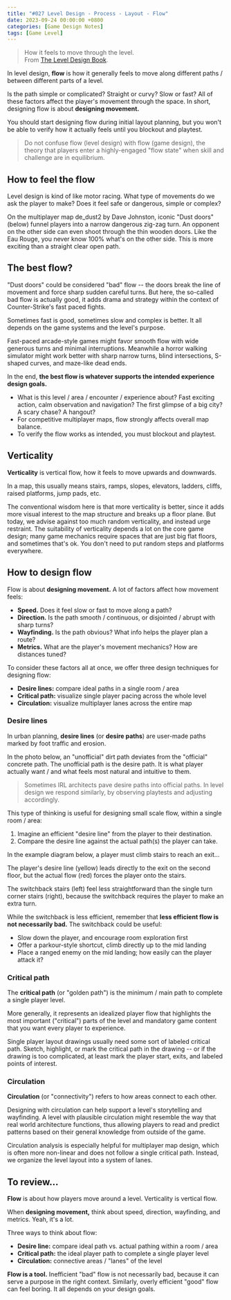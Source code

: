 ```yaml
---
title: "#027 Level Design - Process - Layout - Flow"
date: 2023-09-24 00:00:00 +0800
categories: [Game Design Notes]
tags: [Game Level]
---
```


> How it feels to move through the level.<br>
> From [The Level Design Book](https://book.leveldesignbook.com/).

In level design, **flow** is how it generally feels to move along different paths / between different parts of a level. 

Is the path simple or complicated? Straight or curvy? Slow or fast? All of these factors affect the player's movement through the space. In short, designing flow is about **designing movement.**

You should start designing flow during initial layout planning, but you won't be able to verify how it actually feels until you blockout and playtest.

> Do not confuse flow (level design) with flow (game design), the theory that players enter a highly-engaged "flow state" when skill and challenge are in equilibrium.

## How to feel the flow
Level design is kind of like motor racing. What type of movements do we ask the player to make? Does it feel safe or dangerous, simple or complex?

On the multiplayer map de_dust2 by Dave Johnston, iconic "Dust doors" (below) funnel players into a narrow dangerous zig-zag turn. An opponent on the other side can even shoot through the thin wooden doors. Like the Eau Rouge, you never know 100% what's on the other side. This is more exciting than a straight clear open path.

## The best flow?
"Dust doors" could be considered "bad" flow -- the doors break the line of movement and force sharp sudden careful turns. But here, the so-called bad flow is actually good, it adds drama and strategy within the context of Counter-Strike's fast paced fights.

Sometimes fast is good, sometimes slow and complex is better. It all depends on the game systems and the level's purpose.

Fast-paced arcade-style games might favor smooth flow with wide generous turns and minimal interruptions. Meanwhile a horror walking simulator might work better with sharp narrow turns, blind intersections, S-shaped curves, and maze-like dead ends. 

In the end, **the best flow is whatever supports the intended experience design goals.**
- What is this level / area / encounter / experience about? Fast exciting action, calm observation and navigation? The first glimpse of a big city? A scary chase? A hangout?
- For competitive multiplayer maps, flow strongly affects overall map balance.
- To verify the flow works as intended, you must blockout and playtest.

## Verticality
**Verticality** is vertical flow, how it feels to move upwards and downwards.

In a map, this usually means stairs, ramps, slopes, elevators, ladders, cliffs, raised platforms, jump pads, etc.

The conventional wisdom here is that more verticality is better, since it adds more visual interest to the map structure and breaks up a floor plane. But today, we advise against too much random verticality, and instead urge restraint. The suitability of verticality depends a lot on the core game design; many game mechanics require spaces that are just big flat floors, and sometimes that's ok. You don't need to put random steps and platforms everywhere.

## How to design flow
Flow is about **designing movement.** A lot of factors affect how movement feels:
- **Speed.** Does it feel slow or fast to move along a path?
- **Direction.** Is the path smooth / continuous, or disjointed / abrupt with sharp turns?
- **Wayfinding.** Is the path obvious? What info helps the player plan a route?
- **Metrics.** What are the player's movement mechanics? How are distances tuned?

To consider these factors all at once, we offer three design techniques for designing flow:
- **Desire lines:** compare ideal paths in a single room / area
- **Critical path:** visualize single player pacing across the whole level
- **Circulation:** visualize multiplayer lanes across the entire map

### Desire lines
In urban planning, **desire lines** (or **desire paths**) are user-made paths marked by foot traffic and erosion.

In the photo below, an "unofficial" dirt path deviates from the "official" concrete path. The unofficial path is the desire path. It is what player actually want / and what feels most natural and intuitive to them.

> Sometimes IRL architects pave desire paths into official paths. In level design we respond similarly, by observing playtests and adjusting accordingly.

This type of thinking is useful for designing small scale flow, within a single room / area:
1. Imagine an efficient "desire line" from the player to their destination.
2. Compare the desire line against the actual path(s) the player can take.

In the example diagram below, a player must climb stairs to reach an exit...

The player's desire line (yellow) leads directly to the exit on the second floor, but the actual flow (red) forces the player onto the stairs. 

The switchback stairs (left) feel less straightforward than the single turn corner stairs (right), because the switchback requires the player to make an extra turn.

While the switchback is less efficient, remember that **less efficient flow is not necessarily bad.** The switchback could be useful:
- Slow down the player, and encourage room exploration first
- Offer a parkour-style shortcut, climb directly up to the mid landing
- Place a ranged enemy on the mid landing; how easily can the player attack it?

### Critical path
The **critical path** (or "golden path") is the minimum / main path to complete a single player level.

More generally, it represents an idealized player flow that highlights the most important ("critical") parts of the level and mandatory game content that you want every player to experience.

Single player layout drawings usually need some sort of labeled critical path. Sketch, highlight, or mark the critical path in the drawing -- or if the drawing is too complicated, at least mark the player start, exits, and labeled points of interest.

### Circulation
**Circulation** (or "connectivity") refers to how areas connect to each other.

Designing with circulation can help support a level's storytelling and wayfinding. A level with plausible circulation might resemble the way that real world architecture functions, thus allowing players to read and predict patterns based on their general knowledge from outside of the game.

Circulation analysis is especially helpful for multiplayer map design, which is often more non-linear and does not follow a single critical path. Instead, we organize the level layout into a system of lanes.

## To review...
**Flow** is about how players move around a level. Verticality is vertical flow.

When **designing movement,** think about speed, direction, wayfinding, and metrics. Yeah, it's a lot.

Three ways to think about flow:
- **Desire line:** compare ideal path vs. actual pathing within a room / area
- **Critical path:** the ideal player path to complete a single player level
- **Circulation:** connective areas / "lanes" of the level

**Flow is a tool.** Inefficient "bad" flow is not necessarily bad, because it can serve a purpose in the right context. Similarly, overly efficient "good" flow can feel boring. It all depends on your design goals.
